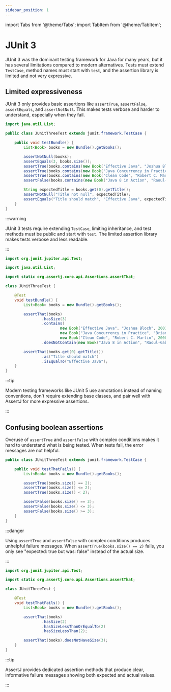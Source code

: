 ```yaml
---
sidebar_position: 1
---
```

import Tabs from '@theme/Tabs';
import TabItem from '@theme/TabItem';

# JUnit 3

JUnit 3 was the dominant testing framework for Java for many years, but it has several limitations compared to modern alternatives.
Tests must extend `TestCase`, method names must start with `test`, and the assertion library is limited and not very expressive.

## Limited expressiveness

JUnit 3 only provides basic assertions like `assertTrue`, `assertFalse`, `assertEquals`, and `assertNotNull`.
This makes tests verbose and harder to understand, especially when they fail.

<Tabs>
<TabItem value="before" label="Before">

```java title="JUnitThreeTest.java"
import java.util.List;

public class JUnitThreeTest extends junit.framework.TestCase {

    public void testBundle() {
        List<Book> books = new Bundle().getBooks();

        assertNotNull(books);
        assertEquals(3, books.size());
        assertTrue(books.contains(new Book("Effective Java", "Joshua Bloch", 2001)));
        assertTrue(books.contains(new Book("Java Concurrency in Practice", "Brian Goetz", 2006)));
        assertTrue(books.contains(new Book("Clean Code", "Robert C. Martin", 2008)));
        assertFalse(books.contains(new Book("Java 8 in Action", "Raoul-Gabriel Urma", 2014)));

        String expectedTitle = books.get(0).getTitle();
        assertNotNull("Title not null", expectedTitle);
        assertEquals("Title should match", "Effective Java", expectedTitle);
    }
}
```

:::warning

JUnit 3 tests require extending `TestCase`, limiting inheritance, and test methods must be public and start with `test`.
The limited assertion library makes tests verbose and less readable.

:::

</TabItem>
<TabItem value="after" label="After">

```java title="JUnitThreeTest.java"
import org.junit.jupiter.api.Test;

import java.util.List;

import static org.assertj.core.api.Assertions.assertThat;

class JUnitThreeTest {

    @Test
    void testBundle() {
        List<Book> books = new Bundle().getBooks();

        assertThat(books)
                .hasSize(3)
                .contains(
                        new Book("Effective Java", "Joshua Bloch", 2001),
                        new Book("Java Concurrency in Practice", "Brian Goetz", 2006),
                        new Book("Clean Code", "Robert C. Martin", 2008))
                .doesNotContain(new Book("Java 8 in Action", "Raoul-Gabriel Urma", 2014));

        assertThat(books.get(0).getTitle())
                .as("Title should match")
                .isEqualTo("Effective Java");
    }
}
```

:::tip

Modern testing frameworks like JUnit 5 use annotations instead of naming conventions, don't require extending base classes, and pair well with AssertJ for more expressive assertions.

:::

</TabItem>
</Tabs>

## Confusing boolean assertions

Overuse of `assertTrue` and `assertFalse` with complex conditions makes it hard to understand what is being tested.
When tests fail, the error messages are not helpful.

<Tabs>
<TabItem value="before" label="Before">

```java title="JUnitThreeTest.java"
public class JUnitThreeTest extends junit.framework.TestCase {

    public void testThatFails() {
        List<Book> books = new Bundle().getBooks();

        assertTrue(books.size() == 2);
        assertTrue(books.size() <= 2);
        assertTrue(books.size() < 2);

        assertFalse(books.size() == 3);
        assertFalse(books.size() <= 3);
        assertFalse(books.size() >= 3);
    }
}
```

:::danger

Using `assertTrue` and `assertFalse` with complex conditions produces unhelpful failure messages.
When `assertTrue(books.size() == 2)` fails, you only see "expected: true but was: false" instead of the actual size.

:::

</TabItem>
<TabItem value="after" label="After">

```java title="JUnitThreeTest.java"
import org.junit.jupiter.api.Test;

import static org.assertj.core.api.Assertions.assertThat;

class JUnitThreeTest {

    @Test
    void testThatFails() {
        List<Book> books = new Bundle().getBooks();

        assertThat(books)
                .hasSize(2)
                .hasSizeLessThanOrEqualTo(2)
                .hasSizeLessThan(2);

        assertThat(books).doesNotHaveSize(3);
    }
}
```

:::tip

AssertJ provides dedicated assertion methods that produce clear, informative failure messages showing both expected and actual values.

:::

</TabItem>
</Tabs>

